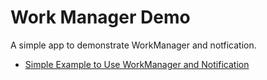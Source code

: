 # Work Manager Demo

A simple app to demonstrate WorkManager and notfication.
- [Simple Example to Use WorkManager and Notification](https://vtsen.hashnode.dev/simple-example-to-use-workmanager-and-notification)
